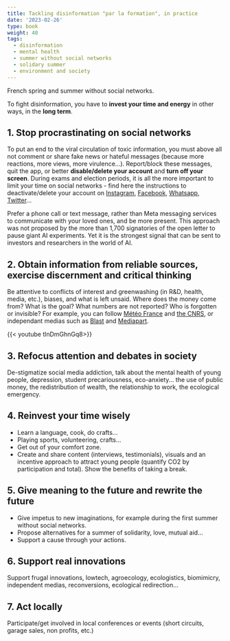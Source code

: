 ```yaml
---
title: Tackling disinformation "par la formation", in practice
date: '2023-02-26'
type: book
weight: 40
tags:
  - disinformation
  - mental health
  - summer without social networks
  - solidary summer
  - environment and society
---
```


French spring and summer without social networks.

<!--more-->

To fight disinformation, you have to <b>invest your time and energy</b> in other ways, in the <b>long term</b>.

## 1. Stop procrastinating on social networks

To put an end to the viral circulation of toxic information, you must above all not comment or share fake news or hateful messages (because more reactions, more views, more virulence...). Report/block these messages, quit the app, or better <b>disable/delete your account</b> and <b>turn off your screen</b>. During exams and election periods, it is all the more important to limit your time on social networks - find here the instructions to deactivate/delete your account on [Instagram](https://help.instagram.com/370452623149242), [Facebook](https://www.facebook.com/help/224562897555674), [Whatsapp](https://faq.whatsapp.com/2138577903196467/), [Twitter](https://help.twitter.com/en/managing-your-account/how-to-deactivate-twitter-account)...

Prefer a phone call or text message, rather than Meta messaging services to communicate with your loved ones, and be more present. This approach was not proposed by the more than 1,700 signatories of the open letter to pause giant AI experiments. Yet it is the strongest signal that can be sent to investors and researchers in the world of AI.

## 2. Obtain information from reliable sources, exercise discernment and critical thinking

Be attentive to conflicts of interest and greenwashing (in R&D, health, media, etc.), biases, and what is left unsaid. Where does the money come from? What is the goal? What numbers are not reported? Who is forgotten or invisible? For example, you can follow [Météo France](https://meteofrance.com/actualites-et-dossiers/actualites/climat/secheresse-32-jours-sans-pluie-en-france-record-battu) and [the CNRS](https://lejournal.cnrs.fr/articles/climatosceptiques-sur-twitter-enquete-sur-les-mercenaires-de-lintox), or independant medias such as [Blast](https://www.blast-info.fr/articles/2023/sommes-nous-toujours-en-democratie-AwJ1_TmlTM-ONwHybrhuqQ) and [Mediapart](https://www.mediapart.fr/).

{{< youtube tlnDmGhnGq8>}} 

## 3. Refocus attention and debates in society

De-stigmatize social media addiction, talk about the mental health of young people, depression, student precariousness, eco-anxiety... the use of public money, the redistribution of wealth, the relationship to work, the ecological emergency.

## 4. Reinvest your time wisely

- Learn a language, cook, do crafts…
- Playing sports, volunteering, crafts…
- Get out of your comfort zone.
- Create and share content (interviews, testimonials), visuals and an incentive approach to attract young people (quantify CO2 by participation and total). Show the benefits of taking a break.

## 5. Give meaning to the future and rewrite the future

- Give impetus to new imaginations, for example during the first summer without social networks.
- Propose alternatives for a summer of solidarity, love, mutual aid...
- Support a cause through your actions.

## 6. Support real innovations

Support frugal innovations, lowtech, agroecology, ecologistics, biomimicry, independent medias, reconversions, ecological redirection...

## 7. Act locally

Participate/get involved in local conferences or events (short circuits, garage sales, non profits, etc.)